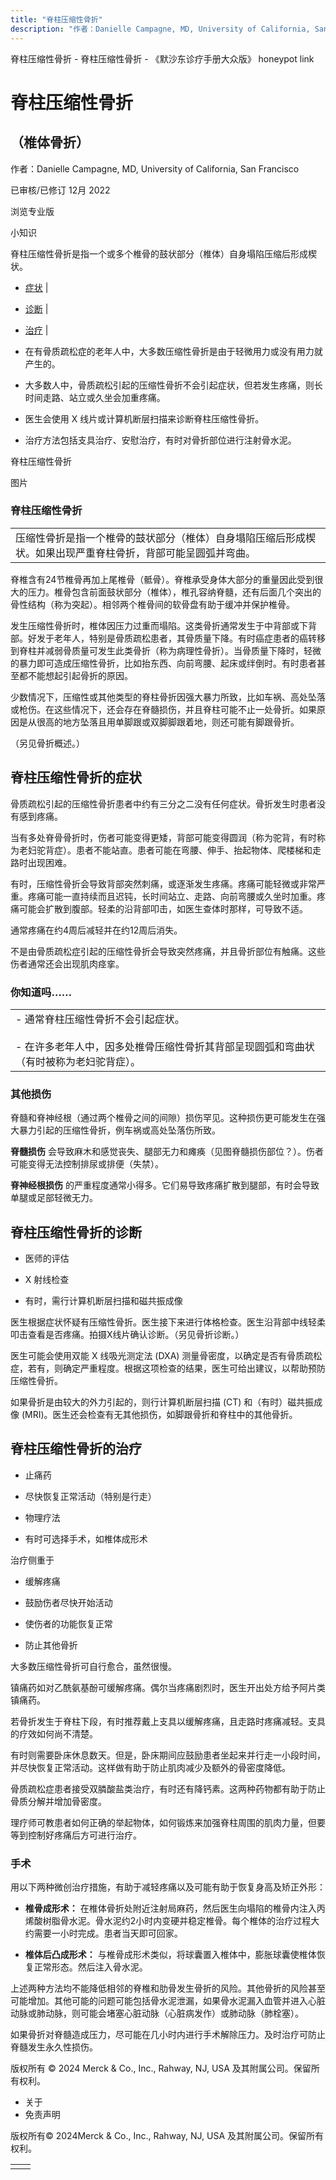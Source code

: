 ```yaml
---
title: "脊柱压缩性骨折"
description: "作者：Danielle Campagne, MD, University of California, San Francisco"
---
```


﻿脊柱压缩性骨折 \- 脊柱压缩性骨折 \- 《默沙东诊疗手册大众版》 honeypot link

# 脊柱压缩性骨折

## （椎体骨折）

作者：Danielle Campagne, MD, University of California, San Francisco

已审核/已修订 12月 2022

浏览专业版

小知识

脊柱压缩性骨折是指一个或多个椎骨的鼓状部分（椎体）自身塌陷压缩后形成楔状。

- [症状](#症状_v830165_zh) \|
- [诊断](#诊断_v830169_zh) \|
- [治疗](#治疗_v830172_zh) \|

- 在有骨质疏松症的老年人中，大多数压缩性骨折是由于轻微用力或没有用力就产生的。

- 大多数人中，骨质疏松引起的压缩性骨折不会引起症状，但若发生疼痛，则长时间走路、站立或久坐会加重疼痛。

- 医生会使用 X 线片或计算机断层扫描来诊断脊柱压缩性骨折。

- 治疗方法包括支具治疗、安慰治疗，有时对骨折部位进行注射骨水泥。


脊柱压缩性骨折



图片

### 脊柱压缩性骨折

|     |
| --- |
| 压缩性骨折是指一个椎骨的鼓状部分（椎体）自身塌陷压缩后形成楔状。如果出现严重脊柱骨折，背部可能呈圆弧并弯曲。<br> |

脊椎含有24节椎骨再加上尾椎骨（骶骨）。脊椎承受身体大部分的重量因此受到很大的压力。椎骨包含前面鼓状部分（椎体），椎孔容纳脊髓，还有后面几个突出的骨性结构（称为突起）。相邻两个椎骨间的软骨盘有助于缓冲并保护椎骨。

发生压缩性骨折时，椎体因压力过重而塌陷。这类骨折通常发生于中背部或下背部。好发于老年人，特别是骨质疏松患者，其骨质量下降。有时癌症患者的癌转移到脊柱并减弱骨质量可发生此类骨折（称为病理性骨折）。当骨质量下降时，轻微的暴力即可造成压缩性骨折，比如抬东西、向前弯腰、起床或绊倒时。有时患者甚至都不能想起引起骨折的原因。

少数情况下，压缩性或其他类型的脊柱骨折因强大暴力所致，比如车祸、高处坠落或枪伤。在这些情况下，还会存在脊髓损伤，并且脊柱可能不止一处骨折。如果原因是从很高的地方坠落且用单脚跟或双脚脚跟着地，则还可能有脚跟骨折。

（另见骨折概述。）

## 脊柱压缩性骨折的症状

骨质疏松引起的压缩性骨折患者中约有三分之二没有任何症状。骨折发生时患者没有感到疼痛。

当有多处脊骨骨折时，伤者可能变得更矮，背部可能变得圆润（称为驼背，有时称为老妇驼背症）。患者不能站直。患者可能在弯腰、伸手、抬起物体、爬楼梯和走路时出现困难。

有时，压缩性骨折会导致背部突然刺痛，或逐渐发生疼痛。疼痛可能轻微或非常严重。疼痛可能一直持续而且迟钝，长时间站立、走路、向前弯腰或久坐时加重。疼痛可能会扩散到腹部。轻柔的沿背部叩击，如医生查体时那样，可导致不适。

通常疼痛在约4周后减轻并在约12周后消失。

不是由骨质疏松症引起的压缩性骨折会导致突然疼痛，并且骨折部位有触痛。这些伤者通常还会出现肌肉痉挛。

### 你知道吗……

|     |
| --- |
| - 通常脊柱压缩性骨折不会引起症状。<br>  <br>- 在许多老年人中，因多处椎骨压缩性骨折其背部呈现圆弧和弯曲状（有时被称为老妇驼背症）。 |

### 其他损伤

脊髓和脊神经根（通过两个椎骨之间的间隙）损伤罕见。这种损伤更可能发生在强大暴力引起的压缩性骨折，例车祸或高处坠落伤所致。

**脊髓损伤** 会导致麻木和感觉丧失、腿部无力和瘫痪（见图脊髓损伤部位？）。伤者可能变得无法控制排尿或排便（失禁）。

**脊神经根损伤** 的严重程度通常小得多。它们易导致疼痛扩散到腿部，有时会导致单腿或足部轻微无力。

## 脊柱压缩性骨折的诊断

- 医师的评估

- X 射线检查

- 有时，需行计算机断层扫描和磁共振成像


医生根据症状怀疑有压缩性骨折。医生接下来进行体格检查。医生沿背部中线轻柔叩击查看是否疼痛。拍摄X线片确认诊断。（另见骨折诊断。）

医生可能会使用双能 X 线吸光测定法 (DXA) 测量骨密度，以确定是否有骨质疏松症，若有，则确定严重程度。根据这项检查的结果，医生可给出建议，以帮助预防压缩性骨折。

如果骨折是由较大的外力引起的，则行计算机断层扫描 (CT) 和（有时）磁共振成像 (MRI)。医生还会检查有无其他损伤，如脚跟骨折和脊柱中的其他骨折。

## 脊柱压缩性骨折的治疗

- 止痛药

- 尽快恢复正常活动（特别是行走）

- 物理疗法

- 有时可选择手术，如椎体成形术


治疗侧重于

- 缓解疼痛

- 鼓励伤者尽快开始活动

- 使伤者的功能恢复正常

- 防止其他骨折


大多数压缩性骨折可自行愈合，虽然很慢。

镇痛药如对乙酰氨基酚可缓解疼痛。偶尔当疼痛剧烈时，医生开出处方给予阿片类镇痛药。

若骨折发生于脊柱下段，有时推荐戴上支具以缓解疼痛，且走路时疼痛减轻。支具的疗效如何尚不清楚。

有时则需要卧床休息数天。但是，卧床期间应鼓励患者坐起来并行走一小段时间，并尽快恢复正常活动。这样做有助于防止肌肉减少及额外的骨密度降低。

骨质疏松症患者接受双膦酸盐类治疗，有时还有降钙素。这两种药物都有助于防止骨质分解并增加骨密度。

理疗师可教患者如何正确的举起物体，如何锻炼来加强脊柱周围的肌肉力量，但要等到控制好疼痛后方可进行治疗。

### 手术

用以下两种微创治疗措施，有助于减轻疼痛以及可能有助于恢复身高及矫正外形：

- **椎骨成形术：** 在椎体骨折处附近注射局麻药，然后医生向塌陷的椎骨内注入丙烯酸树脂骨水泥。骨水泥约2小时内变硬并稳定椎骨。每个椎体的治疗过程大约需要一小时完成。患者当天即可回家。

- **椎体后凸成形术：** 与椎骨成形术类似，将球囊置入椎体中，膨胀球囊使椎体恢复正常形态。然后注入骨水泥。


上述两种方法均不能降低相邻的脊椎和肋骨发生骨折的风险。其他骨折的风险甚至可能增加。其他可能的问题可能包括骨水泥泄漏，如果骨水泥漏入血管并进入心脏动脉或肺动脉，则可能会堵塞心脏动脉（心脏病发作）或肺动脉（肺栓塞）。

如果骨折对脊髓造成压力，尽可能在几小时内进行手术解除压力。及时治疗可防止脊髓发生永久性损伤。



版权所有 © 2024
Merck & Co., Inc., Rahway, NJ, USA 及其附属公司。保留所有权利。

- 关于
- 免责声明

版权所有© 2024Merck & Co., Inc., Rahway, NJ, USA 及其附属公司。保留所有权利。

|     |     |
| --- | --- |
|  |  |